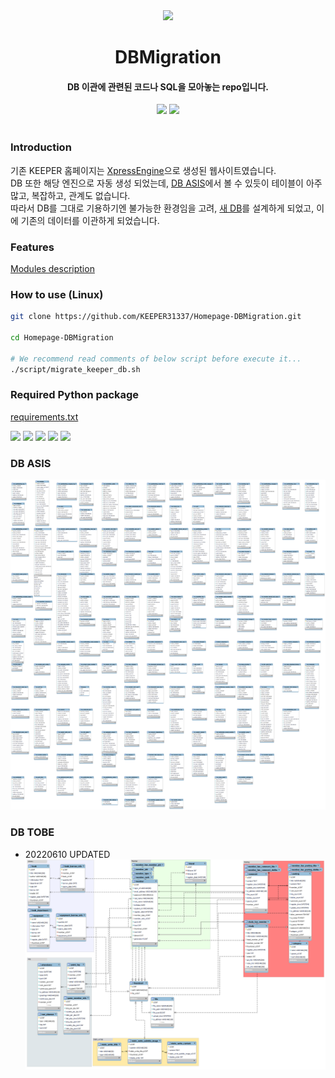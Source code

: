 
<div align="center">
  <img style="width:50%" src="https://keeper.or.kr/static/media/keeper_logo.95fc99d7fb9d9db8b162.png"/>
  <br>

  <h1>DBMigration</h1>

  <h4>DB 이관에 관련된 코드나 SQL을 모아놓는 repo입니다.</h4>

  <img src="https://img.shields.io/badge/MySQL-8-gray?logo=mysql&logoColor=4479A1&labelColor=white&style=flat-square"/> 
  <img src="https://img.shields.io/badge/Python-3.6<-gray?logo=python&logoColor=white&labelColor=3776AB&style=flat-square"/>

</div>

<br/>

### Introduction
기존 KEEPER 홈페이지는 [XpressEngine](https://www.xpressengine.com/)으로 생성된 웹사이트였습니다.  
DB 또한 해당 엔진으로 자동 생성 되었는데, [DB ASIS](#DB-ASIS)에서 볼 수 있듯이 테이블이 아주 많고, 복잡하고, 관계도 없습니다.  
따라서 DB를 그대로 기용하기엔 불가능한 환경임을 고려, [새 DB](#DB-TOBE)를 설계하게 되었고, 이에 기존의 데이터를 이관하게 되었습니다.

### Features
[Modules description](./FEATURE.md)

### How to use (Linux)

```bash
git clone https://github.com/KEEPER31337/Homepage-DBMigration.git

cd Homepage-DBMigration

# We recommend read comments of below script before execute it... 
./script/migrate_keeper_db.sh
```

### Required Python package
[requirements.txt](./requirements.txt)  

<a href="https://pypi.org/project/setuptools/"><img src="https://img.shields.io/badge/-setuptools-336790" /></a>
<a href="https://pypi.org/project/PyMySQL/"><img src="https://img.shields.io/badge/-PyMySQL-ED8B00" /></a>
<a href="https://lxml.de/"><img src="https://img.shields.io/badge/-lxml-60A600" /></a>
<a href="https://pypi.org/project/markdownify/"><img src="https://img.shields.io/badge/-markdownify-FFE6FF" /></a>
<a href="https://pypi.org/project/multipledispatch/"><img src="https://img.shields.io/badge/-multipledispatch-F2C63E" /></a>

### DB ASIS
![asis](./img/keeper_db_asis.png)

### DB TOBE
- 20220610 UPDATED
![tobe](./img/keeper_db_tobe_20220610.png)
